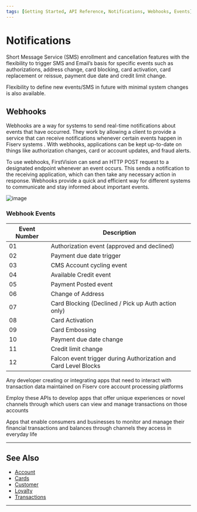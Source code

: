 ```yaml
---
tags: [Getting Started, API Reference, Notifications, Webhooks, Events]
---
```


# Notifications

Short Message Service (SMS) enrollment and cancellation features with the flexibility to trigger SMS and Email’s basis for specific events such as authorizations, address change, card blocking, card activation, card replacement or reissue, payment due date and credit limit change. 

Flexibility to define new events/SMS in future with minimal system changes is also available.


## Webhooks

Webhooks are a way for systems to send real-time notifications about events that have occurred. They work by allowing a client to provide a service that can receive notifications whenever certain events happen in Fiserv systems . With webhooks, applications can be kept up-to-date on things like authorization changes, card or account updates, and fraud alerts.

To use webhooks, FirstVision can send an HTTP POST request to a designated endpoint whenever an event occurs. This sends a notification to the receiving application, which can then take any necessary action in response. Webhooks provide a quick and efficient way for different systems to communicate and stay informed about important events.

![image](https://user-images.githubusercontent.com/111396588/209873236-86eb54b6-f214-4f8f-9652-51c03ad8d604.png)


### Webhook Events


|Event Number|Description|
|------------|-----------|
|01|Authorization event (approved and declined)|
|02|Payment due date trigger|
|03|CMS Account cycling event|
|04|Available Credit event|
|05|Payment Posted event|
|06|Change of Address|
|07|Card Blocking (Declined / Pick up Auth action only)|
|08|Card Activation|
|09|Card Embossing|
|10|Payment due date change|
|11|Credit limit change|
|12|Falcon event trigger during Authorization and Card Level Blocks|




<!--
type: tab
titles: Who is it for, How is it used, Potential uses
-->

Any developer creating or integrating apps that need to interact with transaction data maintained on Fiserv core account processing platforms

<!--
type: tab
-->

Employ these APIs to develop apps that offer unique experiences or novel channels through which users can view and manage transactions on those accounts

<!--
type: tab
-->

Apps that enable consumers and businesses to monitor and manage their financial transactions and balances through channels they access in everyday life

<!-- type: tab-end -->

---

## See Also

- [Account](?path=docs/api-reference/1-account.md)
- [Cards](?path=docs/api-reference/2-cards.md)
- [Customer](?path=docs/api-reference/3-customer.md)
- [Loyalty](?path=docs/api-reference/4-loyalty.md)
- [Transactions](?path=docs/api-reference/6-transactions.md)

---
